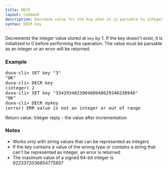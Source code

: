 ```yaml
---
title: DECR
layout: command
description: Decrease value for the key when it is parsable to integer
syntax: DECR key
---
```

Decrements the integer value stored at `key` by 1. If the key doesn't exist, it is initialized to 0 before performing the operation. The value must be parsable as an integer or an error will be returned.

### Example
<div class="command-example">
<pre>
duva-cli> SET key "3"
"OK"
duva-cli> DECR key
(integer) 2
duva-cli> SET key "334293482390480948029348230948"
"OK"
duva-cli> DECR mykey
(error) ERR value is not an integer or out of range 
</pre>
</div>


Return value: Integer reply - the value after incrementation

### Notes
- Works only with string values that can be represented as integers
- If the key contains a value of the wrong type or contains a string that can't be represented as integer, an error is returned
- The maximum value of a signed 64-bit integer is 9223372036854775807